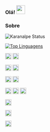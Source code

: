 ### Olá! <img src="https://media.giphy.com/media/hvRJCLFzcasrR4ia7z/giphy.gif" width="28px"/>


### Sobre

![Karanalpe Status](https://github-readme-stats.vercel.app/api?username=ph-gonzaga&show_icons=true)

[![Top Linguagens](https://github-readme-stats.vercel.app/api/top-langs/?username=ph-gonzaga&layout=compact)](https://github.com/anuraghazra/github-readme-stats)

<code><img height="20" src="https://img.shields.io/badge/Cypress-17202C?style=for-the-badge&logo=cypress&logoColor=white"></code>
<code><img height="20" src="https://img.shields.io/badge/Selenium-43B02A?style=for-the-badge&logo=Selenium&logoColor=white"></code>

<code><img height="20" src="https://img.shields.io/badge/Ruby-CC342D?style=for-the-badge&logo=ruby&logoColor=white"></code>
<code><img height="20" src="https://img.shields.io/badge/JavaScript-323330?style=for-the-badge&logo=javascript&logoColor=F7DF1E"></code>

<code><img height="20" src="https://img.shields.io/badge/Postman-FF6C37?style=for-the-badge&logo=Postman&logoColor=white"></code>
<code><img height="20" src="https://img.shields.io/badge/Insomnia-5849be?style=for-the-badge&logo=Insomnia&logoColor=white"></code>

<code><img height="20" src="https://img.shields.io/badge/HTML-239120?style=for-the-badge&logo=html5&logoColor=white"></code>
<code><img height="20" src="https://img.shields.io/badge/CSS-239120?&style=for-the-badge&logo=css3&logoColor=white"></code>
<code><img height="20" src="https://img.shields.io/badge/Bootstrap-563D7C?style=for-the-badge&logo=bootstrap&logoColor=white"></code>

<code><img height="20" src="https://img.shields.io/badge/Git-F05032?style=for-the-badge&logo=git&logoColor=white"></code>

<code><img height="20" src="https://img.shields.io/badge/MySQL-00000F?style=for-the-badge&logo=mysql&logoColor=white"></code>

<code><img height="20" src="https://img.shields.io/badge/Figma-F24E1E?style=for-the-badge&logo=figma&logoColor=white"></code>

<!--
**ph-gonzaga/ph-gonzaga** is a ✨ _special_ ✨ repository because its `README.md` (this file) appears on your GitHub profile.

Here are some ideas to get you started:

- 🔭 I’m currently working on ...
- 🌱 I’m currently learning ...
- 👯 I’m looking to collaborate on ...
- 🤔 I’m looking for help with ...
- 💬 Ask me about ...
- 📫 How to reach me: ...
- 😄 Pronouns: ...
- ⚡ Fun fact: ...
-->
